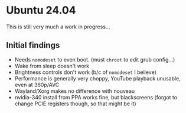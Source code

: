 # Ubuntu 24.04

This is still very much a work in progress...

## Initial findings
- Needs `nomodeset` to even boot. (must `chroot` to edit grub config...)
- Wake from sleep doesn't work
- Brightness controls don't work (b/c of `nomodeset` I believe)
- Performance is generally very choppy, YouTube playback unusable, even at 360p/AVC
- Wayland/Xorg makes no difference with nouveau
- nvidia-340 install from PPA works fine, but blackscreens (forgot to change PCIE registers though, so that might be it)